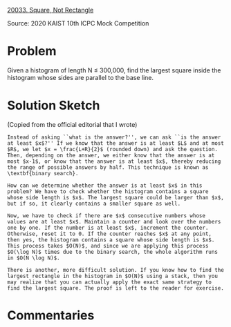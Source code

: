 [20033. Square, Not Rectangle](https://www.acmicpc.net/problem/20033)

Source: 2020 KAIST 10th ICPC Mock Competition


# Problem

Given a histogram of length N ≤ 300,000, find the largest square inside the histogram whose sides are parallel to the base line.

# Solution Sketch

(Copied from the official editorial that I wrote)

```
Instead of asking ``what is the answer?'', we can ask ``is the answer at least $x$?'' If we know that the answer is at least $L$ and at most $R$, we let $x = \frac{L+R}{2}$ (rounded down) and ask the question. Then, depending on the answer, we either know that the answer is at most $x-1$, or know that the answer is at least $x$, thereby reducing the range of possible answers by half. This technique is known as \textbf{binary search}.

How can we determine whether the answer is at least $x$ in this problem? We have to check whether the histogram contains a square whose side length is $x$. The largest square could be larger than $x$, but if so, it clearly contains a smaller square as well.

Now, we have to check if there are $x$ consecutive numbers whose values are at least $x$. Maintain a counter and look over the numbers one by one. If the number is at least $x$, increment the counter. Otherwise, reset it to 0. If the counter reaches $x$ at any point, then yes, the histogram contains a square whose side length is $x$. This process takes $O(N)$, and since we are applying this process $O(\log N)$ times due to the binary search, the whole algorithm runs in $O(N \log N)$.

There is another, more difficult solution. If you know how to find the largest rectangle in the histogram in $O(N)$ using a stack, then you may realize that you can actually apply the exact same strategy to find the largest square. The proof is left to the reader for exercise.
```

# Commentaries
